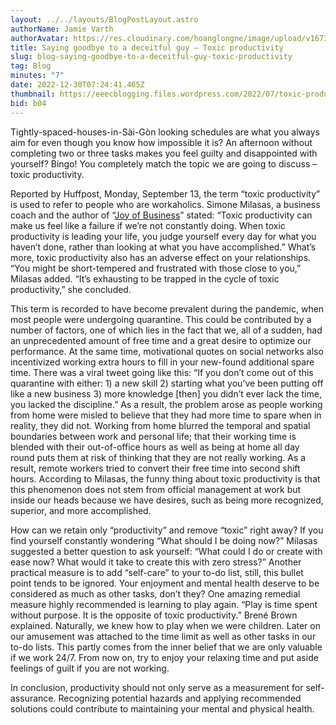 ```yaml
---
layout: ../../layouts/BlogPostLayout.astro
authorName: Jamie Varth
authorAvatar: https://res.cloudinary.com/hoanglongne/image/upload/v1673108184/Rectangle_101_gmih5d.png
title: Saying goodbye to a deceitful guy – Toxic productivity
slug: blog-saying-goodbye-to-a-deceitful-guy-toxic-productivity
tag: Blog
minutes: "7"
date: 2022-12-30T07:24:41.465Z
thumbnail: https://eeecblogging.files.wordpress.com/2022/07/toxic-productvt-01.jpg?w=3136
bid: b04
---
```

Tightly-spaced-houses-in-Sài-Gòn looking schedules are what you always aim for even though you know how impossible it is? An afternoon without completing two or three tasks makes you feel guilty and disappointed with yourself? Bingo! You completely match the topic we are going to discuss – toxic productivity.

Reported by Huffpost, Monday, September 13, the term “toxic productivity” is used to refer to people who are workaholics. Simone Milasas, a business coach and the author of “[Joy of Business](https://www.amazon.com/Joy-Business-Simone-Milasas/dp/1939261015?tag=brittanyw-20&ascsubtag=606655e7c5b6aa24bc60a566,-1,-1,d,0,0,hp-fil-am=0)” stated: “Toxic productivity can make us feel like a failure if we’re not constantly doing. When toxic productivity is leading your life, you judge yourself every day for what you haven’t done, rather than looking at what you have accomplished.” What’s more, toxic productivity also has an adverse effect on your relationships. “You might be short-tempered and frustrated with those close to you,” Milasas added. “It’s exhausting to be trapped in the cycle of toxic productivity,” she concluded.

This term is recorded to have become prevalent during the pandemic, when most people were undergoing quarantine. This could be contributed by a number of factors, one of which lies in the fact that we, all of a sudden, had an unprecedented amount of free time and a great desire to optimize our performance. At the same time, motivational quotes on social networks also incentivized working extra hours to fill in your new-found additional spare time. There was a viral tweet going like this: “If you don’t come out of this quarantine with either: 1) a new skill 2) starting what you’ve been putting off like a new business 3) more knowledge \[then] you didn’t ever lack the time, you lacked the discipline.” As a result, the problem arose as people working from home were misled to believe that they had more time to spare when in reality, they did not. Working from home blurred the temporal and spatial boundaries between work and personal life; that their working time is blended with their out-of-office hours as well as being at home all day round puts them at risk of thinking that they are not really working. As a result, remote workers tried to convert their free time into second shift hours. According to Milasas, the funny thing about toxic productivity is that this phenomenon does not stem from official management at work but inside our heads because we have desires, such as being more recognized, superior, and more accomplished.

How can we retain only “productivity” and remove “toxic” right away? If you find yourself constantly wondering “What should I be doing now?” Milasas suggested a better question to ask yourself: “What could I do or create with ease now? What would it take to create this with zero stress?” Another practical measure is to add “self-care” to your to-do list, still, this bullet point tends to be ignored. Your enjoyment and mental health deserve to be considered as much as other tasks, don’t they? One amazing remedial measure highly recommended is learning to play again. “Play is time spent without purpose. It is the opposite of toxic productivity.” Brené Brown explained. Naturally, we knew how to play when we were children. Later on our amusement was attached to the time limit as well as other tasks in our to-do lists. This partly comes from the inner belief that we are only valuable if we work 24/7. From now on, try to enjoy your relaxing time and put aside feelings of guilt if you are not working.

In conclusion, productivity should not only serve as a measurement for self-assurance. Recognizing potential hazards and applying recommended solutions could contribute to maintaining your mental and physical health.